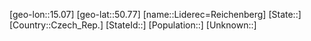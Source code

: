 ﻿---
location: [50.77,15.07]
type: City
tags:
- geo/City


SpocWebEntityId: 31987
isDeleted: false
confidential: public

---
[geo-lon::15.07]
[geo-lat::50.77]
[name::Liderec=Reichenberg]
[State::]
[Country::Czech_Rep.]
[StateId::]
[Population::]
[Unknown::]

